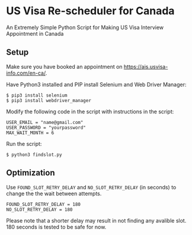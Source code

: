 # US Visa Re-scheduler for Canada
An Extremely Simple Python Script for Making US Visa Interview Appointment in Canada
## Setup
Make sure you have booked an appointment on https://ais.usvisa-info.com/en-ca/.

Have Python3 installed and PIP install Selenium and Web Driver Manager:
```
$ pip3 install selenium
$ pip3 install webdriver_manager
```

Modify the following code in the script with instructions in the script:
```
USER_EMAIL = "name@gmail.com"
USER_PASSWORD = "yourpassword"
MAX_WAIT_MONTH = 6
```
Run the script:
```
$ python3 findslot.py
```
## Optimization
Use `FOUND_SLOT_RETRY_DELAY` and `NO_SLOT_RETRY_DELAY` (in seconds) to change the the wait between attempts.
```
FOUND_SLOT_RETRY_DELAY = 180
NO_SLOT_RETRY_DELAY = 180
```

Please note that a shorter delay may result in not finding any avalible slot. 180 seconds is tested to be safe for now.
